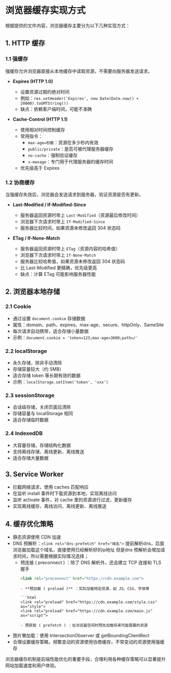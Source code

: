 # 浏览器缓存实现方式

根据提供的文件内容，浏览器缓存主要分为以下几种实现方式：

## 1. HTTP 缓存

### 1.1 强缓存

强缓存允许浏览器直接从本地缓存中读取资源，不需要向服务器发送请求。

- **Expires (HTTP 1.0)**
  - 设置资源过期的绝对时间
  - 例如：`res.setHeader('Expires', new Date(Date.now() + 20000).toGMTString())`
  - 缺点：依赖客户端时间，可能不准确

- **Cache-Control (HTTP 1.1)**
  - 使用相对时间控制缓存
  - 常用指令：
    - `max-age=秒数`：资源在多少秒内有效
    - `public/private`：是否可被代理服务器缓存
    - `no-cache`：强制验证缓存
    - `s-maxage`：专门用于代理服务器的缓存时间
  - 优先级高于 Expires

### 1.2 协商缓存

当强缓存失效后，浏览器会发送请求到服务器，验证资源是否有更新。

- **Last-Modified / If-Modified-Since**
  - 服务器返回资源时带上 `Last-Modified`（资源最后修改时间）
  - 浏览器下次请求时带上 `If-Modified-Since`
  - 服务器比较时间，如果资源未修改返回 304 状态码

- **ETag / If-None-Match**
  - 服务器返回资源时带上 `ETag`（资源内容的哈希值）
  - 浏览器下次请求时带上 `If-None-Match`
  - 服务器比较哈希值，如果资源未修改返回 304 状态码
  - 比 Last-Modified 更精确，优先级更高
  - 缺点：计算 ETag 可能影响服务器性能

## 2. 浏览器本地存储

### 2.1 Cookie

- 通过设置 `document.cookie` 存储数据
- 属性：domain、path、expires、max-age、secure、httpOnly、SameSite
- 每次请求自动携带，适合存储小量数据
- 示例：`document.cookie = 'token=123;max-age=3600;path=/'`

### 2.2 localStorage

- 永久存储，除非手动清除
- 存储容量较大（约 5MB）
- 适合存储 token 等长期有效的数据
- 示例：`localStorage.setItem('token', 'xxx')`

### 2.3 sessionStorage

- 会话级存储，关闭页面后清除
- 存储容量与 localStorage 相同
- 适合存储临时数据

### 2.4 IndexedDB

- 大容量存储，存储结构化数据
- 支持离线存储、离线更新、离线推送
- 适合存储大量数据

## 3. Service Worker

- 拦截网络请求，使用 caches 匹配响应
- 在监听 install 事件时下载资源到本地，实现离线访问
- 监听 activate 事件，对 cache 里的资源进行过滤，更新缓存
- 实现离线缓存、离线访问、离线更新、离线推送

## 4. 缓存优化策略

- 静态资源使用 CDN 加速
- DNS 预解析：`<link rel="dns-prefetch" href="域名">` 提前解析dns，后面浏览器加载这个域名，直接使用已经解析好的ip地址
  但是dns 预解析会增加请求时间，所以需要根据实际情况选择；
  - 预连接 ( preconnect ) ：除了 DNS 解析外，还会建立 TCP 连接和 TLS 握手
    ```html
    <link rel="preconnect" href="https://cdn.example.com">
    ```
    ```
    - **预加载 ( preload )** ：实际加载特定资源，如 JS、CSS、字体等

    ```html
    <link rel="preload" href="https://cdn.example.com/style.css" as="style">
    <link rel="preload" href="https://cdn.example.com/main.js" as="script">
    ```
    ```
    - 预获取 ( prefetch ) ：在浏览器空闲时预先加载将来可能需要的资源
- 图片懒加载：使用 IntersectionObserver 或 getBoundingClientRect
- 合理设置缓存策略，频繁变动的资源使用协商缓存，不常变动的资源使用强缓存

浏览器缓存机制是前端性能优化的重要手段，合理利用各种缓存策略可以显著提升网站加载速度和用户体验。